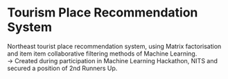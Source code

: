 # Tourism Place Recommendation System
Northeast tourist place recommendation system, using Matrix factorisation and item item collaborative filtering methods of Machine Learning. <br>
-> Created during participation in Machine Learning Hackathon, NITS and secured a position of 2nd Runners Up.
